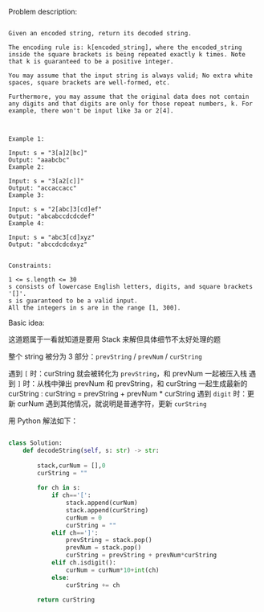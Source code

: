 
Problem description:

```

Given an encoded string, return its decoded string.

The encoding rule is: k[encoded_string], where the encoded_string inside the square brackets is being repeated exactly k times. Note that k is guaranteed to be a positive integer.

You may assume that the input string is always valid; No extra white spaces, square brackets are well-formed, etc.

Furthermore, you may assume that the original data does not contain any digits and that digits are only for those repeat numbers, k. For example, there won't be input like 3a or 2[4].

 

Example 1:

Input: s = "3[a]2[bc]"
Output: "aaabcbc"
Example 2:

Input: s = "3[a2[c]]"
Output: "accaccacc"
Example 3:

Input: s = "2[abc]3[cd]ef"
Output: "abcabccdcdcdef"
Example 4:

Input: s = "abc3[cd]xyz"
Output: "abccdcdcdxyz"
 

Constraints:

1 <= s.length <= 30
s consists of lowercase English letters, digits, and square brackets '[]'.
s is guaranteed to be a valid input.
All the integers in s are in the range [1, 300].

```

Basic idea:

这道题属于一看就知道是要用 Stack 来解但具体细节不太好处理的题

整个 string 被分为 3 部分：`prevString` / `prevNum` / `curString`

遇到 `[` 时：curString 就会被转化为 `prevString`，和 prevNum 一起被压入栈
遇到 `]` 时：从栈中弹出 prevNum 和 prevString，和 curString 一起生成最新的
curString : curString = prevString + prevNum * curString
遇到 `digit` 时：更新 curNum
遇到其他情况，就说明是普通字符，更新 `curString`

用 Python 解法如下：

```Python

class Solution:
    def decodeString(self, s: str) -> str:
        
        stack,curNum = [],0
        curString = ""
        
        for ch in s:
            if ch=='[':
                stack.append(curNum)
                stack.append(curString)
                curNum = 0
                curString = ""
            elif ch==']':
                prevString = stack.pop()
                prevNum = stack.pop()
                curString = prevString + prevNum*curString
            elif ch.isdigit():
                curNum = curNum*10+int(ch)
            else:
                curString += ch
        
        return curString

```